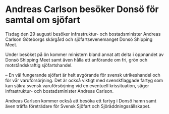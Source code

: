# Andreas Carlson besöker Donsö för samtal om sjöfart

Tisdag den 29 augusti besöker infrastruktur- och bostadsminister Andreas Carlson Göteborgs skärgård och sjöfartsevenemanget Donsö Shipping Meet.

Under besöket på ön kommer ministern bland annat att delta i öppnandet av Donsö Shipping Meet samt även hålla ett anförande om fri, grön och motståndskraftig sjöfartshandel.

– En väl fungerande sjöfart är helt avgörande för svensk utrikeshandel och för vår varuförsörjning. Det är också viktigt med svenskflaggade fartyg som kan säkra svensk varuförsörjning vid en eventuell krissituation, säger infrastruktur- och bostadsminister Andreas Carlson.

Andreas Carlson kommer också att besöka ett fartyg i Donsö hamn samt även träffa företrädare för Svensk Sjöfart och Sjöräddningssällskapet.
